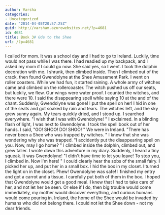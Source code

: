 ```yaml
---
author: Varsha
categories:
- Uncategorized
date: "2014-04-05T20:57:25Z"
guid: http://varsham.azurewebsites.net/?p=4681
id: 4681
title: Book 3# Ode to the Shee
url: /?p=4681
---
```


I called for mom. It was a school day and I had to go to Ireland. Luckily, time would not pass while I was there. I had readied up my backpack, and I asked my mom if I could go now. She said yes, so I went. I took the dolphin decoration with me. I shrunk, then climbed inside. Then I climbed out of the crack, then found Gwendolyne at the Shee Amusement Park. I went on roller coasters. While we had fun, it started raining. A whole army of witches came and climbed on the rollercoaster. The witch pushed us off our seats, but luckily, we flew. Our wings were water proof. I counted the witches, and there were 10. I said the disappearing spell while saying 10 at the and of the chant. Suddenly, Gwendolyne was gone! I put the spell on her! I hid in one of the seats and got soaked by rain and tears. The witches left, and the sky grew sunny again. My tears quickly dried,   and I stood up. I searched everywhere.  "I wish that I was with Gwendolyne! " I exclaimed. In a blinding flash of light, I was next to Gwendolyne. I took the spell book out of her hands. I said,  "GO! SHOO! DO! SHOO! " We were in Ireland.  "There has never been a Shee who was trapped by witches. " I knew that she was wondering why she was trapped. "I accidently put   the disappearing spell on you. Now, may I go home? " I climbed inside the dolphin, climbed out, and grew taller. I wrote down this adventure in my diary. Suddenly, I heard a tiny squeak. It was Gwendolyne!  "I didn't have time to let you leave! To stop you, I climbed in. Now I'm here! " I could clearly hear the sobs of the small fairy. I picked her up, and put her in a small box. I hid the box in my closet. I turned the light on in the closet. Phew! Gwendolyne was safe! I finished my entry and got a carrot and a tissue. I carefully put both of them in the box. I hoped that Gwendolyne would get a good meal. I knew that I had to take care of her, and not let her be seen. Or else if I do, then big trouble would come immediately, my mother would discover everything, and curious humans would come pouring in. Ireland, the home of the Shee would be invaded by humans who did not belong there. I could not let the Shee down - not my dear friends.